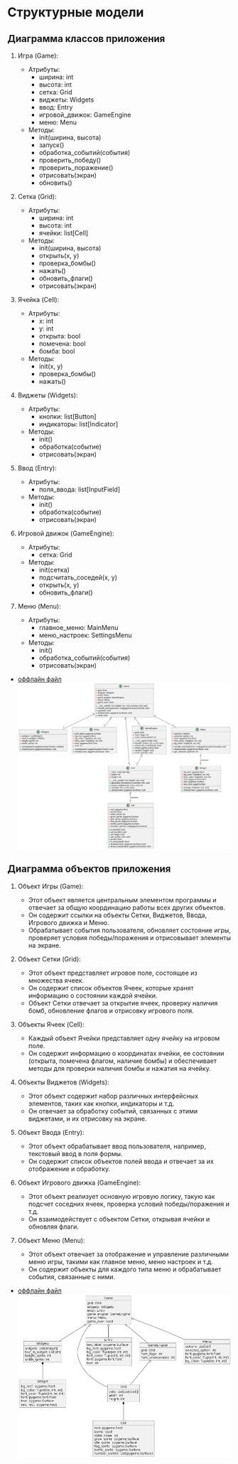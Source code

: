 # Структурные модели

## Диаграмма классов приложения

1. Игра (Game): 
   - Атрибуты:
     - ширина: int
     - высота: int
     - сетка: Grid
     - виджеты: Widgets
     - ввод: Entry
     - игровой_движок: GameEngine
     - меню: Menu
   - Методы:
     - init(ширина, высота)
     - запуск()
     - обработка_событий(события)
     - проверить_победу()
     - проверить_поражение()
     - отрисовать(экран)
     - обновить()

2. Сетка (Grid):
   - Атрибуты:
     - ширина: int
     - высота: int
     - ячейки: list[Cell]
   - Методы:
     - init(ширина, высота)
     - открыть(x, y)
     - проверка_бомбы()
     - нажать()
     - обновить_флаги()
     - отрисовать(экран)

3. Ячейка (Cell):
   - Атрибуты:
     - x: int
     - y: int
     - открыта: bool
     - помечена: bool
     - бомба: bool
   - Методы:
     - init(x, y)
     - проверка_бомбы()
     - нажать()

4. Виджеты (Widgets):
   - Атрибуты:
     - кнопки: list[Button]
     - индикаторы: list[Indicator]
   - Методы:
     - init()
     - обработка(событие)
     - отрисовать(экран)

5. Ввод (Entry):
   - Атрибуты:
     - поля_ввода: list[InputField]
   - Методы:
     - init()
     - обработка(событие)
     - отрисовать(экран)

6. Игровой движок (GameEngine):
   - Атрибуты:
     - сетка: Grid
   - Методы:
     - init(сетка)
     - подсчитать_соседей(x, y)
     - открыть(x, y)
     - обновить_флаги()

7. Меню (Menu):
   - Атрибуты:
     - главное_меню: MainMenu
     - меню_настроек: SettingsMenu
   - Методы:
     - init()
     - обработка_событий(события)
     - отрисовать(экран)



* [оффлайн файл](diagrams/class.txt)
![Диаграмма вариантов активности](diagrams/class.svg)


 
## Диаграмма объектов приложения

1. Объект Игры (Game): 
   - Этот объект является центральным элементом программы и отвечает за общую координацию работы всех других объектов.
   - Он содержит ссылки на объекты Сетки, Виджетов, Ввода, Игрового движка и Меню.
   - Обрабатывает события пользователя, обновляет состояние игры, проверяет условия победы/поражения и отрисовывает элементы на экране.

2. Объект Сетки (Grid):
   - Этот объект представляет игровое поле, состоящее из множества ячеек.
   - Он содержит список объектов Ячеек, которые хранят информацию о состоянии каждой ячейки.
   - Объект Сетки отвечает за открытие ячеек, проверку наличия бомб, обновление флагов и отрисовку игрового поля.

3. Объекты Ячеек (Cell):
   - Каждый объект Ячейки представляет одну ячейку на игровом поле.
   - Он содержит информацию о координатах ячейки, ее состоянии (открыта, помечена флагом, наличие бомбы) и обеспечивает методы для проверки наличия бомбы и нажатия на ячейку.

4. Объекты Виджетов (Widgets):
   - Этот объект содержит набор различных интерфейсных элементов, таких как кнопки, индикаторы и т.д.
   - Он отвечает за обработку событий, связанных с этими виджетами, и их отрисовку на экране.

5. Объект Ввода (Entry):
   - Этот объект обрабатывает ввод пользователя, например, текстовый ввод в поля формы.
   - Он содержит список объектов полей ввода и отвечает за их отображение и обработку.

6. Объект Игрового движка (GameEngine):
   - Этот объект реализует основную игровую логику, такую как подсчет соседних ячеек, проверка условий победы/поражения и т.д.
   - Он взаимодействует с объектом Сетки, открывая ячейки и обновляя флаги.

7. Объект Меню (Menu):
   - Этот объект отвечает за отображение и управление различными меню игры, такими как главное меню, меню настроек и т.д.
   - Он содержит объекты для каждого типа меню и обрабатывает события, связанные с ними.



* [оффлайн файл](diagrams/obj.puml)
![Диаграмма](diagrams/obj.png)